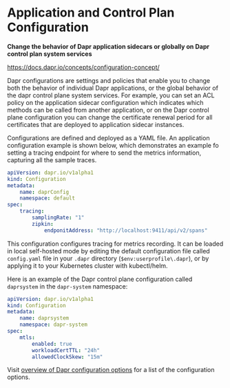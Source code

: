 # Application and Control Plan Configuration

**Change the behavior of Dapr application sidecars or globally on Dapr control plan system services**

https://docs.dapr.io/concepts/configuration-concept/

Dapr configurations are settings and policies that enable you to change both the behavior of individual Dapr applications, or the global behavior of the dapr control plane system services. For example, you can set an ACL policy on the application sidecar configuration which indicates which methods can be called from another application, or on the Dapr control plane configuration you can change the certificate renewal period for all certificates that are deployed to application sidecar instances.

Configurations are defined and deployed as a YAML file. An application configuration example is shown below, which demonstrates an example fo setting a tracing endpoint for where to send the metrics information, capturing all the sample traces.

```yaml
apiVersion: dapr.io/v1alpha1
kind: Configuration
metadata:
    name: daprConfig
    namespace: default
spec:
    tracing:
        samplingRate: "1"
        zipkin:
            endponitAddress: "http://localhost:9411/api/v2/spans"
```

This configuration configures tracing for metrics recording. It can be loaded in local self-hosted mode by editing the default configuration file called `config.yaml` file in your `.dapr` directory (`$env:userprofile\.dapr`), or by applying it to your Kubernetes cluster with kubectl/helm.

Here is an example of the Dapr control plane configuration called `daprsystem` in the `dapr-system` namespace:

```yaml
apiVersion: dapr.io/v1alpha1
kind: Configuration
metadata:
    name: daprsystem
    namespace: dapr-system
spec:
    mtls:
        enabled: true
        workloadCertTTL: "24h"
        allowedClockSkew: "15m"
```

Visit [overview of Dapr configuration options](https://docs.dapr.io/operations/configuration/configuration-overview/) for a list of the configuration options.